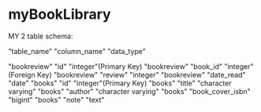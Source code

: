 # myBookLibrary
MY 2 table schema:

"table_name"	"column_name"	"data_type"

"bookreview"	"id"	"integer"(Primary Key)
"bookreview"	"book_id"	"integer"(Foreign Key)
"bookreview"	"review"	"integer"
"bookreview"	"date_read"	"date"
"books"	"id"	"integer"(Primary Key)
"books"	"title"	"character varying"
"books"	"author"	"character varying"
"books"	"book_cover_isbn"	"bigint"
"books"	"note"	"text"